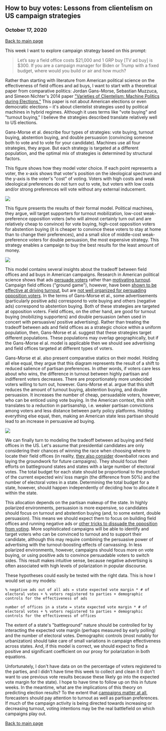 ## How to buy votes: Lessons from clientelism on US campaign strategies
### October 17, 2020

[Back to main page](https://hwsimpson33.github.io/pres2020/)

This week I want to explore campaign strategy based on this prompt: 
>Let’s say a field office costs \$21,000 and 1 GRP buy [TV ad buy] is \$300. If you are a campaign manager for Biden or Trump with a fixed budget, where would you build or air and how much?

Rather than starting with literature from American political science on the effectiveness of field offices and ad buys, I want to start with a theoretical paper from comparative politics: Jordan Gans-Morse, Sebastian Muzzuca, and Simeon Nichter's 2014 paper ["Varieties of Clientelism: Machine Politics during Elections."](https://www.jstor.org/stable/24363494?seq=1) This paper is not about American elections or even democratic elections – it's about clientelist strategies used by political machines in hybrid regimes. Although it uses terms like "vote buying" and "turnout buying," I believe the strategies described translate relatively well to US elections. 

Gans-Morse et al. describe four types of strategies: vote buying, turnout buying, abstention buying, and double persuasion (convincing someone both to vote and to vote for your candidate). Machines use all four strategies, they argue. But each strategy is targeted at a different population, and the optimal mix of strategies is determined by structural factors.

This figure shows how they model voter choice. If each point represents a voter, the x-axis shows that voter's position on the ideological spectrum and the y-axis is the voter's "cost" of voting. Voters with high costs and weak ideological preferences do not turn out to vote, but voters with low costs and/or strong preferences will vote without any external inducement.

<img src = "../images/Gans-Morse_fig2.png">

This figure presents the results of their formal model. Political machines, they argue, will target supporters for turnout mobilization, low-cost weak-preference opposition voters (who will almost certainly turn out and are relatively cheap to convince) for vote buying, high-cost opposition voters for abstention buying (it is cheaper to convince these voters to stay at home than to change their preferences), and a small slice of middle-cost weak-preference voters for double persuasion, the most expensive strategy. This strategy enables a campaign to buy the best results for the least amount of money.

<img src = "../images/Gans-Morse_fig3.png">

This model contains several insights about the tradeoff between field offices and ad buys in American campaigns. Research in American political science shows that ads [persuade voters](https://www.jstor.org/stable/4620110) rather than [motivating turnout](https://www.jstor.org/stable/41480831). Campaign field offices ("ground game"), however, have been [shown to be effective at driving turnout](https://journals.sagepub.com/doi/abs/10.1177/1532673X13500520?journalCode=aprb), but are [not well organized for persuading opposition voters](https://www.cambridge.org/core/journals/american-political-science-review/article/party-activists-as-campaign-advertisers-the-ground-campaign-as-a-principalagent-problem/6117E8EF4C72A046ABFE6A8FDEDEA95E). In the terms of Gans-Morse et al., some advertisements (particularly positive ads) correspond to vote buying and others (negative ads) correspond to abstention buying. Both of these strategies are targeted at opposition voters. Field offices, on the other hand, are good for turnout buying (mobilizing supporters) and double persuasion (when used in concert with persuasive/ positive advertising). Rather than treating the tradeoff between ads and field offices as a strategic choice within a uniform population, then, Gans-Morse et al. suggest that these strategies target different populations. These populations may overlap geographically, but if the Gans-Morse el al. model is applicable then we should see advertising and field offices targeted at different types of voters. 

Gans-Morse et al. also present comparative statics on their model. Holding all else equal, they argue that this diagram represents the result of a shift to reduced salience of partisan preferences. In other words, if voters care less about who wins, the difference in turnout between highly partisan and indifferent voters decreases. There are proportionately more undecided voters willing to turn out, however. Gans-Morse et al. argue that this shift reduces the amount of turnout buying, abstention buying, and double persuasion. It increases the number of cheap, persuadable voters, however, who can be enticed using vote buying. In the American context, this shift translates to a reduction in partisanship, i.e. weaker partisan convictions among voters and less distance between party policy platforms. Holding everything else equal, then, making an American state less partisan should lead to an increase in persuasive ad buying.

<img src = "../images/Gans-Morse_comparative_statics.png">

We can finally turn to modeling the tradeoff between ad buying and field offices in the US. Let's assume that presidential candidates are only considering their chances of winning the race when choosing where to locate their field offices (in reality, [they also consider](https://journals.sagepub.com/doi/abs/10.1177/1532673X13500520?journalCode=aprb) downballot races and laying the groundwork for future campaigns). They should focus their efforts on battleground states and states with a large number of electoral votes. The total budget for each state should be proportional to the product of the current expected win/ loss margin (the difference from 50%) and the number of electoral votes in a state. Determining the total budget for a state, however, should happen independently of deciding how to allocate it within the state.

This allocation depends on the partisan makeup of the state. In highly polarized environments, persuasion is more expensive, so candidates should focus on turnout and abstention buying (and, to some extent, double persuasion). This means we should expect them to focus on building field offices and running negative ads or [other tricks to dissuade the opposition from voting](https://www.nytimes.com/2020/10/12/us/politics/california-gop-drop-boxes.html). More sophisticated campaigns will be able to identify and target voters who can be convinced to turnout and to support their candidate, although this may require combining the persuasive power of advertising with the turnout-boosting effects of canvassing. In less polarized environments, however, campaigns should focus more on vote buying, or using positive ads to convince persuadable voters to switch sides. This result makes intuitive sense, because negative advertising is often associated with high levels of polarization in popular discourse. 

These hypotheses could easily be tested with the right data. This is how I would set up my models: 

```
% negative ads out of all ads = state expected vote margin * # of electoral votes + % voters registered to parties + demographic controls for the effectiveness of ads

number of offices in a state = state expected vote margin * # of electoral votes + % voters registered to parties + demographic controls for the effectiveness of offices
```

The extent of a state's "battleground" nature should be controlled for by interacting the expected vote margin (perhaps measured by early polling) and the number of electoral votes. Demographic controls (most notably for urbanization) should take care of small variations in campaign effectiveness across states. And, if this model is correct, we should expect to find a positive and significant coefficient on our proxy for polarization in both equations.

Unfortunately, I don't have data on on the percentage of voters registered to the parties, and I didn't have time this week to collect and clean it (I don't want to use previous vote results because these likely go into the expected vote margin for the state). I hope to have time to follow up on this in future weeks. In the meantime, what are the implications of this theory on predicting election results? To the extent that [campaigns matter at all](https://www.cambridge.org/core/journals/american-political-science-review/article/minimal-persuasive-effects-of-campaign-contact-in-general-elections-evidence-from-49-field-experiments/753665A313C4AB433DBF7110299B7433), forecasters should pay attention to turnout as well as partisan preferences. If much of the campaign activity is being directed towards increasing or decreasing turnout, voting intentions may be the real battlefield on which campaigns play out.  

[Back to main page](https://hwsimpson33.github.io/pres2020/)
